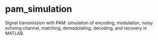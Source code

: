 # pam_simulation
Signal transmission with PAM: simulaiton of encoding, modulation, noisy echoing channel, matching, demodulating, decoding, and recovery in MATLAB. 
